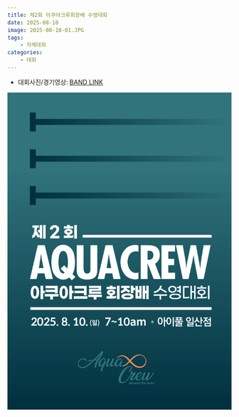```yaml
---
title: 제2회 아쿠아크루회장배 수영대회
date: 2025-08-10
image: 2025-08-10-01.JPG
tags:
    - 자체대회
categories:
    - 대회
---
```


-   대회사진/경기영상: [BAND LINK](https://band.us/band/93484357/album/88248796)

![](poster.PNG)
